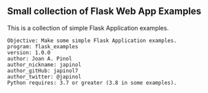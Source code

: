 ## Small collection of Flask Web App Examples
This is a collection of simple Flask Application examples.

	Objective: Make some simple Flask Application examples. 
	program: flask_examples
	version: 1.0.0
	author: Joan A. Pinol
	author_nickname: japinol
	author_gitHub: japinol7
	author_twitter: @japinol
	Python requires: 3.7 or greater (3.8 in some examples).
